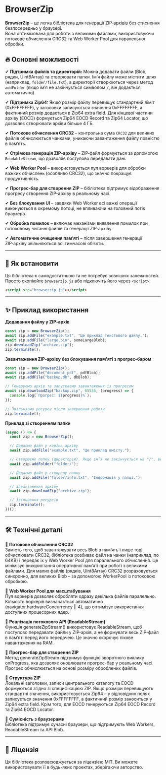 # BrowserZip

**BrowserZip** – це легка бібліотека для генерації ZIP‑архівів без стиснення безпосередньо у браузері.  
Вона оптимізована для роботи з великими файлами, використовуючи потокове обчислення CRC32 та Web Worker Pool для паралельної обробки.  

## 🔥 Основні можливості

✔ **Підтримка файлів та директорій:** Можна додавати файли (Blob, рядки, Uint8Array) та створювати папки. Ім’я файлу може містити шлях (наприклад, `folder/file.txt`), а директорії створюються через метод `addFolder` (якщо ім’я не закінчується символом `/`, він додається автоматично).

✔ **Підтримка Zip64:**  Якщо розмір файлу перевищує стандартний ліміт (0xFFFFFFFF), у заголовки записуються значення 0xFFFFFFFF, а фактичний розмір додається в Zip64 extra field. Для кінцевої частини архіву (EOCD) формується Zip64 EOCD Record та Zip64 Locator, що дозволяє створювати архіви більше 4 ГБ.

✔ **Потокове обчислення CRC32** – контрольна сума `CRC32` для великих файлів обчислюється чанками, уникаючи завантаження файлу повністю в пам’ять.  

✔ **Стрімова генерація ZIP‑архіву** – ZIP‑файл формується за допомогою `ReadableStream`, що дозволяє поступово передавати дані.  

✔ **Web Worker Pool** – використовується пул воркерів для обробки важких обчислень (особливо CRC32), що значно покращує продуктивність.  

✔ **Прогрес-бар для створення ZIP** – бібліотека підтримує відображення прогресу створення ZIP-архіву в реальному часі.  

✔ **Без блокування UI** – завдяки Web Worker всі важкі операції виконуються в окремому потоці, не впливаючи на головний потік браузера.  

✔ **Обробка помилок** – включає механізми виявлення помилок при потоковому читанні файлів та генерації ZIP‑архіву.  

✔ **Автоматичне очищення пам’яті** – після завершення генерації ZIP‑архіву звільняються всі тимчасові об’єкти.  

---

## 🚀 Як встановити

Ця бібліотека є самодостатньою та не потребує зовнішніх залежностей.  
Просто скопіюйте `browserzip.js` або підключіть його через `<script>`:

```html
<script src="browserzip.js"></script>
```

---

## ✨ Приклад використання

**Додавання файлу у ZIP‑архів**
```javascript
const zip = new BrowserZip();
await zip.addFile("example.txt", "Це приклад текстового файлу.");
await zip.addFile("large.bin", someLargeBlob);
zip.downloadZip("archive.zip");
zip.terminate();
```

**Завантаження ZIP‑архіву без блокування пам'яті з прогрес-баром**
```javascript
const zip = new BrowserZip();
await zip.addFile("document.pdf", pdfBlob);
await zip.addFile("backup.db", dbBlob);

// Генеруємо архів та запускаємо завантаження із прогресом
await zip.downloadZip("backup.zip", 65536, (progress) => {
  console.log(`Прогрес: ${progress}%`);
});

// Звільняємо ресурси після завершення роботи
zip.terminate();
```

**Приклад зі створенням папки**
```javascript
(async () => {
  const zip = new BrowserZip();

  // Додаємо файл у корінь архіву
  await zip.addFile("example.txt", "Це приклад вмісту.");

  // Створюємо папку (директорію). Якщо ім’я не закінчується на "/", воно буде доповнене.
  await zip.addFolder("folder/");

  // Додаємо файл у створену папку
  await zip.addFile("folder/info.txt", "Інформація у папці.");

  // Завантаження архіву
  await zip.downloadZip("archive.zip");

  // Звільнення ресурсів
  zip.terminate();
})();
```

---

## 🛠 Технічні деталі
🔹 **Потокове обчислення CRC32**<br/>
Замість того, щоб завантажувати весь Blob в пам’ять і лише тоді обчислювати CRC32, бібліотека розбиває файл на чанки (наприклад, по 64KB) і передає їх у Web Worker Pool для паралельного обчислення. Це мінімізує використання оперативної пам’яті при роботі з великими файлами. Для малих файлів (рядків, Uint8Array) CRC32 розраховується синхронно, для великих Blob – за допомогою WorkerPool із потоковою обробкою.

🔹 **Web Worker Pool для масштабування**<br/>
Пул воркерів дозволяє обробляти одразу декілька файлів паралельно. Кількість воркерів визначається автоматично (navigator.hardwareConcurrency || 4), що оптимізує використання доступних процесорних ядер.

🔹 **Реалізація потокового API (ReadableStream)**<br/>
Функція generateZipStream() використовує ReadableStream, щоб поступово передавати файли у ZIP‑архів, а не формувати весь ZIP-файл в пам’яті перед його передачею. Це значно скорочує пікове навантаження на RAM.

🔹 **Прогрес-бар для створення ZIP**<br/>
 Метод generateZipStream підтримує функцію зворотного виклику onProgress, яка дозволяє оновлювати прогрес-бар у реальному часі. Прогрес обчислюється на основі розміру оброблених файлів.

🔹 **Структура ZIP**<br/>
 Локальні заголовки, записи центрального каталогу та EOCD формуються згідно зі специфікацією ZIP. Якщо розміри перевищують стандартні значення, використовується Zip64 – у відповідних полях записується значення 0xFFFFFFFF, а фактичний розмір заноситься у Zip64 extra field. Крім того, для EOCD генеруються Zip64 EOCD Record та Zip64 EOCD Locator.

🔹 **Сумісність з браузерами**<br/>
Бібліотека підтримує сучасні браузери, що підтримують Web Workers, ReadableStream та API Blob.

---

## 📝 Ліцензія
Ця бібліотека розповсюджується за ліцензією MIT. Ви можете використовувати її в будь-яких проектах, зберігаючи авторство.